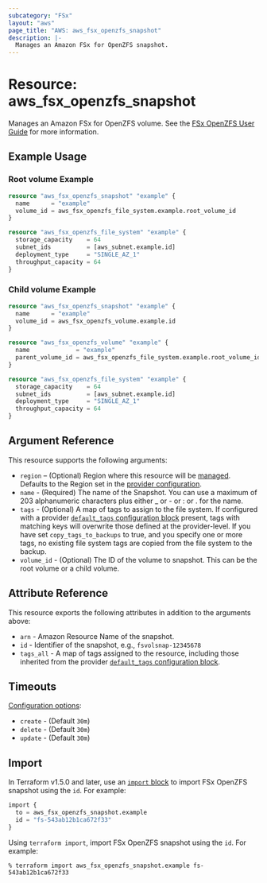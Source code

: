 ```yaml
---
subcategory: "FSx"
layout: "aws"
page_title: "AWS: aws_fsx_openzfs_snapshot"
description: |-
  Manages an Amazon FSx for OpenZFS snapshot.
---
```


# Resource: aws_fsx_openzfs_snapshot

Manages an Amazon FSx for OpenZFS volume.
See the [FSx OpenZFS User Guide](https://docs.aws.amazon.com/fsx/latest/OpenZFSGuide/what-is-fsx.html) for more information.

## Example Usage

### Root volume Example

```terraform
resource "aws_fsx_openzfs_snapshot" "example" {
  name      = "example"
  volume_id = aws_fsx_openzfs_file_system.example.root_volume_id
}

resource "aws_fsx_openzfs_file_system" "example" {
  storage_capacity    = 64
  subnet_ids          = [aws_subnet.example.id]
  deployment_type     = "SINGLE_AZ_1"
  throughput_capacity = 64
}
```

### Child volume Example

```terraform
resource "aws_fsx_openzfs_snapshot" "example" {
  name      = "example"
  volume_id = aws_fsx_openzfs_volume.example.id
}

resource "aws_fsx_openzfs_volume" "example" {
  name             = "example"
  parent_volume_id = aws_fsx_openzfs_file_system.example.root_volume_id
}

resource "aws_fsx_openzfs_file_system" "example" {
  storage_capacity    = 64
  subnet_ids          = [aws_subnet.example.id]
  deployment_type     = "SINGLE_AZ_1"
  throughput_capacity = 64
}
```

## Argument Reference

This resource supports the following arguments:

* `region` – (Optional) Region where this resource will be [managed](https://docs.aws.amazon.com/general/latest/gr/rande.html#regional-endpoints). Defaults to the Region set in the [provider configuration](https://registry.terraform.io/providers/hashicorp/aws/latest/docs#aws-configuration-reference).
* `name` - (Required) The name of the Snapshot. You can use a maximum of 203 alphanumeric characters plus either _ or -  or : or . for the name.
* `tags` - (Optional) A map of tags to assign to the file system. If configured with a provider [`default_tags` configuration block](https://registry.terraform.io/providers/hashicorp/aws/latest/docs#default_tags-configuration-block) present, tags with matching keys will overwrite those defined at the provider-level. If you have set `copy_tags_to_backups` to true, and you specify one or more tags, no existing file system tags are copied from the file system to the backup.
* `volume_id` - (Optional) The ID of the volume to snapshot. This can be the root volume or a child volume.

## Attribute Reference

This resource exports the following attributes in addition to the arguments above:

* `arn` - Amazon Resource Name of the snapshot.
* `id` - Identifier of the snapshot, e.g., `fsvolsnap-12345678`
* `tags_all` - A map of tags assigned to the resource, including those inherited from the provider [`default_tags` configuration block](https://registry.terraform.io/providers/hashicorp/aws/latest/docs#default_tags-configuration-block).

## Timeouts

[Configuration options](https://developer.hashicorp.com/terraform/language/resources/syntax#operation-timeouts):

* `create` - (Default `30m`)
* `delete` - (Default `30m`)
* `update` - (Default `30m`)

## Import

In Terraform v1.5.0 and later, use an [`import` block](https://developer.hashicorp.com/terraform/language/import) to import FSx OpenZFS snapshot using the `id`. For example:

```terraform
import {
  to = aws_fsx_openzfs_snapshot.example
  id = "fs-543ab12b1ca672f33"
}
```

Using `terraform import`, import FSx OpenZFS snapshot using the `id`. For example:

```console
% terraform import aws_fsx_openzfs_snapshot.example fs-543ab12b1ca672f33
```
